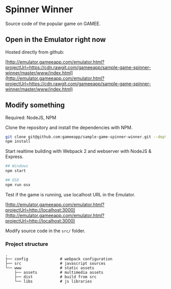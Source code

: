# Spinner Winner 

Source code of the popular game on GAMEE. 

## Open in the Emulator right now

Hosted directly from github:

[http://emulator.gameeapp.com/emulator.html?projectUrl=https://cdn.rawgit.com/gameeapp/sample-game-spinner-winner/master/www/index.html](http://emulator.gameeapp.com/emulator.html?projectUrl=https://cdn.rawgit.com/gameeapp/sample-game-spinner-winner/master/www/index.html) 

## Modify something

Required: NodeJS, NPM

Clone the repository and install the dependencies with NPM.

```bash
git clone git@github.com:gameeapp/sample-game-spinner-winner.git --depth 1
npm install
```

Start realtime building with Webpack 2 and webserver with NodeJS & Express. 

```bash
## Windows 
npm start

## OSX
npm run osx
```

Test if the game is running, use localhost URL in the Emulator. 

[http://emulator.gameeapp.com/emulator.html?projectUrl=http://localhost:3000](http://emulator.gameeapp.com/emulator.html?projectUrl=http://localhost:3000) 

Modify source code in the `src/` folder.

### Project structure

```
.
├── config              # webpack configuration
├── src                 # javascript sources
└── www                 # static assets
    ├── assets          # multimedia assets
    ├── dist            # build from src
    └── libs            # js libraries
```
